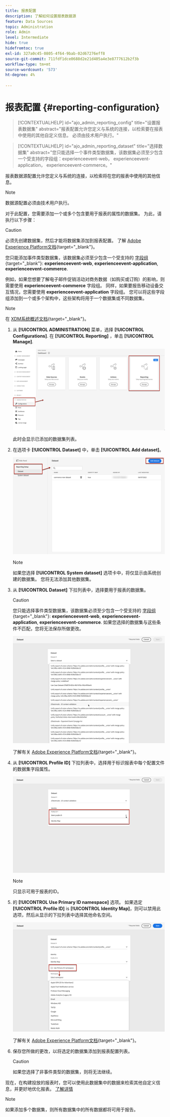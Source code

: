 ```yaml
---
title: 报表配置
description: 了解如何设置报表数据源
feature: Data Sources
topic: Administration
role: Admin
level: Intermediate
hide: true
hidefromtoc: true
exl-id: 327a0c45-0805-4f64-9bab-02d67276eff8
source-git-commit: 711fdf1dce0688d2e21d405a4e3e8777612b2f3b
workflow-type: tm+mt
source-wordcount: '573'
ht-degree: 4%

---
```


# 报表配置 {#reporting-configuration}

>[!CONTEXTUALHELP]
>id="ajo_admin_reporting_config"
>title="设置报表数据集"
>abstract="报表配置允许您定义与系统的连接，以检索要在报表中使用的其他自定义信息。 必须由技术用户执行。"

>[!CONTEXTUALHELP]
>id="ajo_admin_reporting_dataset"
>title="选择数据集"
>abstract="您只能选择一个事件类型数据集，该数据集必须至少包含一个受支持的字段组：experienceevent-web， experienceevent-application， experienceevent-commerce。"

报表数据源配置允许您定义与系统的连接，以检索将在您的报表中使用的其他信息。

>[!NOTE]
>
>数据源配置必须由技术用户执行。 <!--Rights?-->

对于此配置，您需要添加一个或多个包含要用于报表的属性的数据集。 为此，请执行以下步骤：

>[!CAUTION]
>
>必须先创建数据集，然后才能将数据集添加到报表配置。 了解 [Adobe Experience Platform文档](https://experienceleague.adobe.com/docs/experience-platform/catalog/datasets/user-guide.html?lang=en#create){target=&quot;_blank&quot;}。
>
>您只能添加事件类型数据集，该数据集必须至少包含一个受支持的 [字段组](https://experienceleague.adobe.com/docs/experience-platform/xdm/tutorials/create-schema-ui.html#field-group){target=&quot;_blank&quot;}: **experienceevent-web**, **experienceevent-application**, **experienceevent-commerce**.

<!--
➡️ [Discover this feature in video](#video)
-->

例如，如果您想要了解电子邮件促销活动对商务数据（如购买或订购）的影响，则需要使用 **experienceevent-commerce** 字段组。 同样，如果要报告移动设备交互情况，您需要使用 **experienceevent-application** 字段组。 <!--If you want to report on web interactions then you need to include the web field group.--> 您可以将这些字段组添加到一个或多个架构中，这些架构将用于一个数据集或不同数据集。

>[!NOTE]
>
>在 [XDM系统概述文档](https://experienceleague.adobe.com/docs/experience-platform/xdm/home.html?lang=zh-Hans){target=&quot;_blank&quot;}。

1. 从 **[!UICONTROL ADMINISTRATION]** 菜单，选择 **[!UICONTROL Configurations]**. 在  **[!UICONTROL Reporting]** ，单击 **[!UICONTROL Manage]**.

   ![](assets/reporting-config-menu.png)

   此时会显示已添加的数据集列表。

1. 在选项卡 **[!UICONTROL Dataset]** 中，单击 **[!UICONTROL Add dataset]**。

   ![](assets/reporting-config-add.png)

   >[!NOTE]
   >
   >如果您选择 **[!UICONTROL System dataset]** 选项卡中，将仅显示由系统创建的数据集。 您将无法添加其他数据集。

1. 从 **[!UICONTROL Dataset]** 下拉列表中，选择要用于报表的数据集。

   >[!CAUTION]
   >
   >您只能选择事件类型数据集，该数据集必须至少包含一个受支持的 [字段组](https://experienceleague.adobe.com/docs/experience-platform/xdm/tutorials/create-schema-ui.html#field-group){target=&quot;_blank&quot;}: **experienceevent-web**, **experienceevent-application**, **experienceevent-commerce**. 如果您选择的数据集与这些条件不匹配，您将无法保存所做更改。

   ![](assets/reporting-config-datasets.png)

   了解有关 [Adobe Experience Platform文档](https://experienceleague.adobe.com/docs/experience-platform/catalog/datasets/overview.html){target=&quot;_blank&quot;}。

1. 从 **[!UICONTROL Profile ID]** 下拉列表中，选择用于标识报表中每个配置文件的数据集字段属性。

   ![](assets/reporting-config-profile-id.png)

   >[!NOTE]
   >
   >只显示可用于报表的ID。

1. 的 **[!UICONTROL Use Primary ID namespace]** 选项。 如果选定 **[!UICONTROL Profile ID]** is **[!UICONTROL Identity Map]**，则可以禁用此选项，然后从显示的下拉列表中选择其他命名空间。

   ![](assets/reporting-config-namespace.png)

   了解有关 [Adobe Experience Platform文档](https://experienceleague.adobe.com/docs/experience-platform/identity/namespaces.html?lang=zh-Hans){target=&quot;_blank&quot;}。

1. 保存您所做的更改，以将选定的数据集添加到报表配置列表。

   >[!CAUTION]
   >
   >如果您选择了非事件类型的数据集，则将无法继续。

现在，在构建投放的报表时，您可以使用此数据集中的数据来检索其他自定义信息，并更好地优化报表。 [了解详情](content-experiment.md#objectives-global)

>[!NOTE]
>
>如果添加多个数据集，则所有数据集中的所有数据都将可用于报告。


<!--
## How-to video {#video}

Understand how to configure Experience Platform reporting data sources.

>[!VIDEO]()
-->
